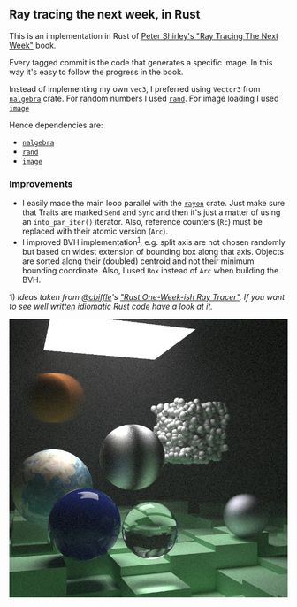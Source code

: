 ## Ray tracing the next week, in Rust

This is an implementation in Rust of [Peter Shirley's "Ray Tracing The Next Week"](https://github.com/petershirley/raytracingthenextweek) book.

Every tagged commit is the code that generates a specific image. In this way it's easy to follow the progress in the book.

Instead of implementing my own `vec3`, I preferred using `Vector3` from [`nalgebra`](https://crates.io/crates/nalgebra) crate.
For random numbers I used [`rand`](https://crates.io/crates/rand). For image loading I used [`image`](https://crates.io/crates/image)

Hence dependencies are:
- [`nalgebra`](https://www.nalgebra.org)
- [`rand`](https://rust-random.github.io/book/)
- [`image`](https://github.com/image-rs/image)

### Improvements

- I easily made the main loop parallel with the [`rayon`](https://crates.io/crates/rayon) crate.
Just make sure that Traits are marked `Send` and `Sync` and then it's just a matter of using an `into_par_iter()` iterator.
Also, reference counters (`Rc`) must be replaced with their atomic version (`Arc`).
- I improved BVH implementation<sup>[1](#footnote1)</sup>, e.g. split axis are not chosen randomly but based on widest extension of bounding box along that axis.
Objects are sorted along their (doubled) centroid and not their minimum bounding coordinate. Also, I used `Box` instead of `Arc` when building the BVH.

<a name="footnote1">1)</a> _Ideas taken from [@cbiffle](https://github.com/cbiffle)'s ["Rust One-Week-ish Ray Tracer"](https://github.com/cbiffle/rtiow-rust). If you want to see well written idiomatic Rust code have a look at it._

![Ray Tracing](image.jpg)
